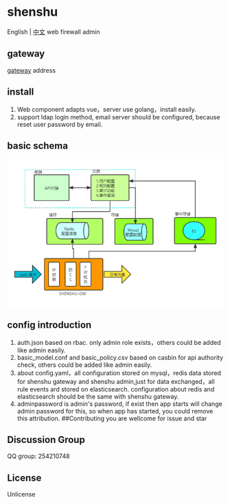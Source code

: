 # shenshu
English | [中文](./README.md)
web firewall admin

## gateway
[gateway](https://github.com/jixindatech/shenshu-gw) address

## install
1. Web component adapts vue，server use golang，install easily.
2. support ldap login method, email server should be configured, because
reset user password by email.

## basic schema
![image](doc/schema.png)

## config introduction
1. auth.json based on rbac. only admin role exists，others could be added like admin easily.
2. basic_model.conf and basic_policy.csv based on casbin for api authority check, others could be added like admin easily.
3. about config.yaml，all configuration stored on mysql，redis data stored for shenshu gateway and
shenshu admin,just for data exchanged，all rule events ard stored on elasticsearch.
configuration about redis and elasticsearch should be the same with shenshu gateway.
4. adminpassword is admin's password, if exist then app starts will change admin password
for this, so when app has started, you could remove this attribution.
##Contributing
you are wellcome for issue and star

## Discussion Group
QQ group: 254210748

## License
Unlicense



